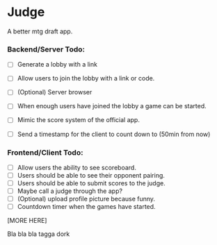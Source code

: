 # Judge

A better mtg draft app.

### Backend/Server Todo: 

- [ ] Generate a lobby with a link 
- [ ] Allow users to join the lobby with a link or code.
- [ ] (Optional) Server browser
- [ ] When enough users have joined the lobby a game can be started.
- [ ] Mimic the score system of the official app.
- [ ] Send a timestamp for the client to count down to (50min from now)


### Frontend/Client Todo: 

- [ ] Allow users the ability to see scoreboard.
- [ ] Users should be able to see their opponent pairing.
- [ ] Users should be able to submit scores to the judge.
- [ ] Maybe call a judge through the app?
- [ ] (Optional) upload profile picture because funny.
- [ ] Countdown timer when the games have started.

\[MORE HERE]

Bla bla bla tagga dork
